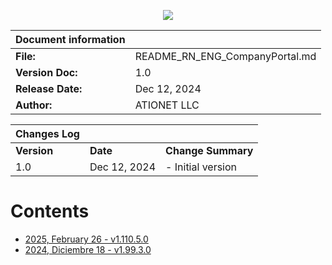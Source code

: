 <p align="center">
  <img src="https://github.com/Ationet/ationetdocs/raw/master/Content/Images/ATIOnetLogo_250x70.png" />
</p>

|**Document information**||
|--- |--- |
|**File:**|README_RN_ENG_CompanyPortal.md|
|**Version Doc:**|1.0|
|**Release Date:**|Dec 12, 2024|
|**Author:**|ATIONET LLC|

|**Changes Log**|||
|--- |--- |--- |
|**Version**|**Date**|**Change Summary**|
|1.0|Dec 12, 2024|- Initial version


# Contents

- [2025, February 26 - v1.110.5.0](/Company%20Portal/1.110.5.0_ENG.md)
- [2024, Diciembre 18 - v1.99.3.0](1.99.3.0_ENG.md)
